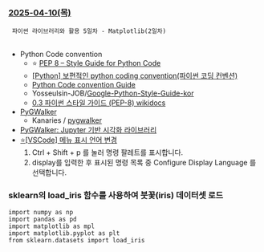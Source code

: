 ### [ 2025-04-10(목) ](https://github.com/NAM-IL/Python_Basic/blob/main/%EC%88%98%EC%97%85%EB%82%B4%EC%9A%A9/04%EC%9B%94/2025-04-10.md)
```
 파이썬 라이브러리와 활용 5일차 - Matplotlib(2일차)
```
##
- Python Code convention
    - ⭐ [PEP 8 – Style Guide for Python Code](https://peps.python.org/pep-0008/)
    - [[Python] 보편적인 python coding convention(파이썬 코딩 컨벤션)](https://spidyweb.tistory.com/376)
    - [Python Code convention Guide](convention)
    - Yosseulsin-JOB/[Google-Python-Style-Guide-kor](https://github.com/Yosseulsin-JOB/Google-Python-Style-Guide-kor)
    - [0.3 파이썬 스타일 가이드 (PEP-8) wikidocs](https://wikidocs.net/7896)
- [PyGWalker](https://docs.kanaries.net/ko/pygwalker/index)
    - Kanaries / [pygwalker](https://github.com/kanaries/pygwalker)
- [PyGWalker: Jupyter 기반 시각화 라이브러리](https://wikidocs.net/226689)
- [⭐[VSCode] 메뉴 표시 언어 변경](https://usingu.co.kr/frontend/vscode/vscode-%EB%A9%94%EB%89%B4-%ED%91%9C%EC%8B%9C-%EC%96%B8%EC%96%B4-%EB%B3%80%EA%B2%BD/)
    1. Ctrl + Shift + p 를 눌러 명령 팔레트를 표시합니다.
    2. display를 입력한 후 표시된 명령 목록 중 Configure Display Language 를 선택합니다.


### sklearn의 load_iris 함수를 사용하여 붓꽃(iris) 데이터셋 로드
```
import numpy as np
import pandas as pd
import matplotlib as mpl
import matplotlib.pyplot as plt
from sklearn.datasets import load_iris
```
